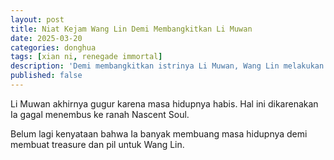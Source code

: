 ```yaml
---
layout: post
title: Niat Kejam Wang Lin Demi Membangkitkan Li Muwan
date: 2025-03-20
categories: donghua
tags: [xian ni, renegade immortal]
description: 'Demi membangkitkan istrinya Li Muwan, Wang Lin melakukan banyak hal termasuk tindakan yang termasuk kejam'
published: false
---
```


Li Muwan akhirnya gugur karena masa hidupnya habis. Hal ini dikarenakan Ia gagal menembus ke ranah Nascent Soul.

Belum lagi kenyataan bahwa Ia banyak membuang masa hidupnya demi membuat treasure dan pil untuk Wang Lin.

